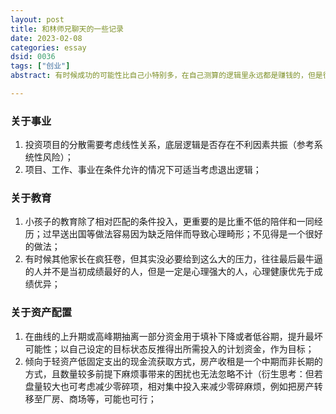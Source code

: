 ```yaml
---
layout: post
title: 和林师兄聊天的一些记录
date: 2023-02-08
categories: essay
dsid: 0036
tags: ["创业"]
abstract: 有时候成功的可能性比自己小特别多，在自己测算的逻辑里永远都是赚钱的，但是很多不利因素却是完全超乎预料的

---
```


### 关于事业

1. 投资项目的分散需要考虑线性关系，底层逻辑是否存在不利因素共振（参考系统性风险）；
2. 项目、工作、事业在条件允许的情况下可适当考虑退出逻辑；

### 关于教育

1. 小孩子的教育除了相对匹配的条件投入，更重要的是比重不低的陪伴和一同经历；过早送出国等做法容易因为缺乏陪伴而导致心理畸形；不见得是一个很好的做法；
2. 有时候其他家长在疯狂卷，但其实没必要给到这么大的压力，往往最后最牛逼的人并不是当初成绩最好的人，但是一定是心理强大的人，心理健康优先于成绩优异；

### 关于资产配置

1. 在曲线的上升期或高峰期抽离一部分资金用于填补下降或者低谷期，提升最坏可能性；以自己设定的目标状态反推得出所需投入的计划资金，作为目标；
2. 倾向于轻资产低固定支出的现金流获取方式，房产收租是一个中期而非长期的方式，且数量较多前提下麻烦事带来的困扰也无法忽略不计（衍生思考：但若盘量较大也可考虑减少零碎项，相对集中投入来减少零碎麻烦，例如把房产转移至厂房、商场等，可能也可行；
